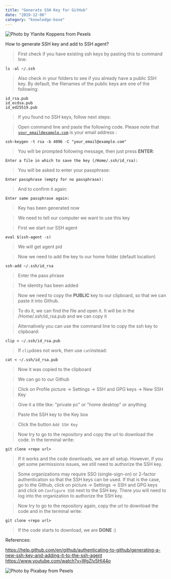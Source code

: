 ```yaml
---
title: "Generate SSH Key for GitHub"
date: "2019-12-06"
category: "knowledge-base"
---
```


![](https://i.imgur.com/wOgHAU7.jpg "Photo by Ylanite Koppens from Pexels")

How to generate SSH key and add to SSH agent?

> First check if you have existing ssh keys by pasting this to command line:
```
ls -al ~/.ssh
```

> Also check in your folders to see if you already have a public SSH key. By default, the filenames of the public keys are one of the following:
```
id_rsa.pub
id_ecdsa.pub
id_ed25519.pub
```

> If you found no SSH keys, follow next steps:

> Open command line and paste the following code. Please note that <code>your_email@example.com</code> is your email address :
```
ssh-keygen -t rsa -b 4096 -C "your_email@example.com"
```

> You will be prompted following message, then just press **ENTER**:
```
Enter a file in which to save the key (/Home/.ssh/id_rsa):
```

> You will be asked to enter your passphrase:
```
Enter passphrase (empty for no passphrase):
```

> And to confirm it again:
```
Enter same passphrase again:
```

> Key has been generated now

> We need to tell our computer we want to use this key

> First we start our SSH agent
```
eval $(ssh-agent -s)
```

> We will get agent pid

> Now we need to add the key to our home folder (default location)
```
ssh-add ~/.ssh/id_rsa
```

> Enter the pass phrase

> The identity has been added

> Now we need to copy the **PUBLIC** key to our clipboard, so that we can paste it into Github.

> To do it, we can find the file and open it. It will be in the /Home/.ssh/id_rsa.pub and we can copy it

> Alternatively you can use the command line to copy the ssh key to clipboard:
```
clip < ~/.ssh/id_rsa.pub
```

> If `clip`does not work, then use `cat`instead:
```
cat < ~/.ssh/id_rsa.pub
```

> Now it was copied to the clipboard

> We can go to our Github

> Click on Profile picture -> Settings -> SSH and GPG keys -> New SSH Key

> Give it a title like: "private pc" or "home desktop" or anything

> Paste the SSH key to the Key box

> Click the button <code>Add SSH Key</code>

> Now try to go to the repository and copy the url to download the code. In the terminal write:
```
git clone <repo url>
```
> If it works and the code downloads, we are all setup. However, if you get some permissions issues, we still need to authorize the SSH key.

> Some organizations may require SSO (single-sign-on) or 2-factor authentication so that the SSH keys can be used. If that is the case, go to the Github, click on  picture -> Settings -> SSH and GPG keys and click on `Configure SSO` next to the SSH key. There you will need to log into the organization to authorize the SSH key.

> Now try to go to the repository again, copy the url to download the code and in the terminal write:
```
git clone <repo url>
```

> If the code starts to download, we are **DONE** :)

References:

https://help.github.com/en/github/authenticating-to-github/generating-a-new-ssh-key-and-adding-it-to-the-ssh-agent
https://www.youtube.com/watch?v=WgZIv5HI44o

![](https://i.imgur.com/LyXt5ub.jpg "Photo by Pixabay from Pexels")